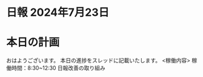 
日報 2024年7月23日
=============

# 本日の計画
  

おはようございます。
本日の進捗をスレッドに記載いたします。
<稼働内容>
稼働時間：8:30~12:30
日報改善の取り組み